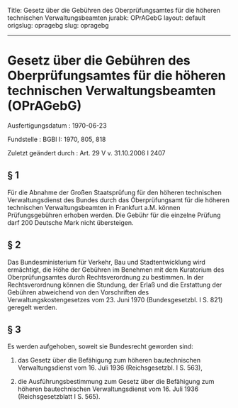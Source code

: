 Title: Gesetz über die Gebühren des Oberprüfungsamtes für die höheren technischen
  Verwaltungsbeamten
jurabk: OPrAGebG
layout: default
origslug: opragebg
slug: opragebg

---

# Gesetz über die Gebühren des Oberprüfungsamtes für die höheren technischen Verwaltungsbeamten (OPrAGebG)

Ausfertigungsdatum
:   1970-06-23

Fundstelle
:   BGBl I: 1970, 805, 818

Zuletzt geändert durch
:   Art. 29 V v. 31.10.2006 I 2407


## § 1

Für die Abnahme der Großen Staatsprüfung für den höheren technischen
Verwaltungsdienst des Bundes durch das Oberprüfungsamt für die höheren
technischen Verwaltungsbeamten in Frankfurt a.M. können
Prüfungsgebühren erhoben werden. Die Gebühr für die einzelne Prüfung
darf 200 Deutsche Mark nicht übersteigen.


## § 2

Das Bundesministerium für Verkehr, Bau und Stadtentwicklung wird
ermächtigt, die Höhe der Gebühren im Benehmen mit dem Kuratorium des
Oberprüfungsamtes durch Rechtsverordnung zu bestimmen. In der
Rechtsverordnung können die Stundung, der Erlaß und die Erstattung der
Gebühren abweichend von den Vorschriften des Verwaltungskostengesetzes
vom 23. Juni 1970 (Bundesgesetzbl. I S. 821) geregelt werden.


## § 3

Es werden aufgehoben, soweit sie Bundesrecht geworden sind:

1.  das Gesetz über die Befähigung zum höheren bautechnischen
    Verwaltungsdienst vom 16. Juli 1936 (Reichsgesetzbl. I S. 563),


2.  die Ausführungsbestimmung zum Gesetz über die Befähigung zum höheren
    bautechnischen Verwaltungsdienst vom 16. Juli 1936 (Reichsgesetzblatt
    I S. 565).




